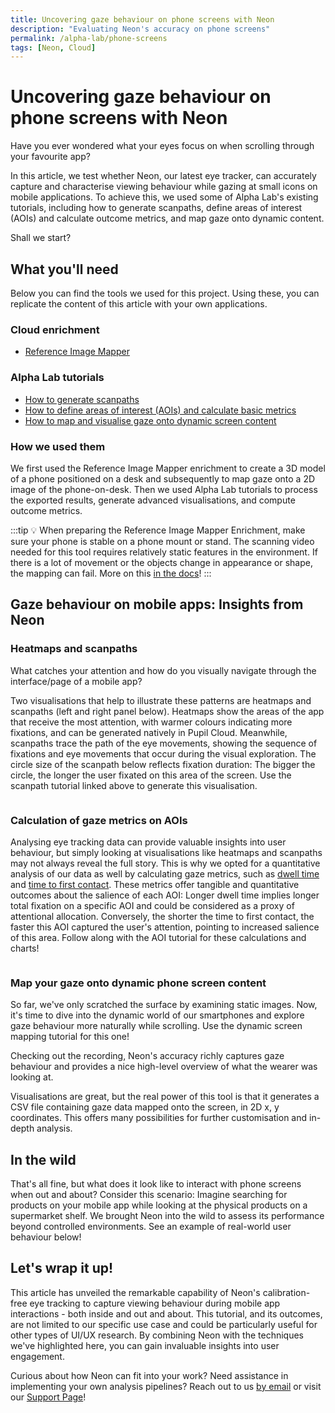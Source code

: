 ```yaml
---
title: Uncovering gaze behaviour on phone screens with Neon
description: "Evaluating Neon's accuracy on phone screens"
permalink: /alpha-lab/phone-screens
tags: [Neon, Cloud]
---
```

# Uncovering gaze behaviour on phone screens with Neon


<TagLinks />
<Youtube src="gp5O1uskDME"/>


Have you ever wondered what your eyes focus on when scrolling through your favourite app? 

In this article, we test whether Neon, our latest eye tracker, can accurately capture and characterise viewing behaviour 
while gazing at small icons on mobile applications. To achieve this, we used some of Alpha Lab's existing tutorials, including
how to generate scanpaths, define areas of interest (AOIs) and calculate outcome metrics, and map gaze onto dynamic content.

Shall we start?

## What you'll need
Below you can find the tools we used for this project. Using these, you can replicate the content of this article with 
your own applications.

### Cloud enrichment
- [Reference Image Mapper](/enrichments/reference-image-mapper/)

### Alpha Lab tutorials
- [How to generate scanpaths](/alpha-lab/scanpath-rim/)
- [How to define areas of interest (AOIs) and calculate basic metrics](/alpha-lab/gaze-metrics-in-aois/)
- [How to map and visualise gaze onto dynamic screen content](/alpha-lab/map-your-gaze-to-a-2d-screen/)

### How we used them
We first used the Reference Image Mapper enrichment to create a 3D model of a phone positioned on a desk and subsequently to map gaze onto a 2D image of the phone-on-desk. Then we used Alpha Lab tutorials to process the exported results, generate advanced visualisations, and compute outcome metrics.

:::tip
:bulb: 
When preparing the Reference Image Mapper Enrichment, make sure your phone is stable on a phone mount or stand. The 
scanning video needed for this tool requires relatively static features in the environment. If there is a lot of movement 
or the objects change in appearance or shape, the mapping can fail. More on this [in the docs](/enrichments/reference-image-mapper#setup/)! 
:::

## Gaze behaviour on mobile apps: Insights from Neon
### Heatmaps and scanpaths
What catches your attention and how do you visually navigate through the interface/page of a mobile app?

Two visualisations that help to illustrate these patterns are heatmaps and scanpaths (left and right panel below). Heatmaps show the areas of the app that receive the most attention, with warmer colours indicating more fixations, and can be generated natively in Pupil Cloud. Meanwhile, scanpaths trace the path of the eye movements, showing the sequence of fixations and eye movements that occur during the visual exploration. The circle size of the scanpath below reflects fixation duration: The bigger the circle, the longer the user fixated on this area of the screen. Use the scanpath tutorial linked above to generate this visualisation.

<div class="mcontainer">
  <div class="col-mcontainer">
      <v-img class="rounded" :src="require(`../media/alpha-lab/1.phone-heatmap.jpeg`)" title="Saliency map over a phone screen" alt="Saliency map over a phone screen" cover/>
    </div>
  <div class="col-mcontainer">
      <v-img class="rounded" :src="require(`../media/alpha-lab/2.phone-nadia_scanpath.jpeg`)" title="Scanpath over a phone screen" alt="Scanpath over a phone screen" cover/>
  </div>
</div>

### Calculation of gaze metrics on AOIs

Analysing eye tracking data can provide valuable insights into user behaviour, but simply looking at visualisations like 
heatmaps and scanpaths may not always reveal the full story. This is why we opted for a quantitative analysis of our data 
as well by calculating gaze metrics, such as [dwell time](/alpha-lab/gaze-metrics-in-aois/#dwell-time) and
[time to first contact](/alpha-lab/gaze-metrics-in-aois/#time-to-first-contact). These metrics offer tangible and 
quantitative outcomes about the salience of each AOI: Longer dwell time implies longer total fixation on a specific AOI 
and could be considered as a proxy of attentional allocation. Conversely, the shorter the time to first contact, the faster 
this AOI captured the user's attention, pointing to increased salience of this area. Follow along with the AOI tutorial
for these calculations and charts!

<div class="pb-4" style="display:flex;justify-content:center;">
  <v-img class="rounded" :src="require(`../media/alpha-lab/3.phone-dwell-time.png`)" title="Graph showing dwell time on defined AOIs over the phone screen" alt="Graph showing dwell time on defined AOIs over the phone screen" cover/>
  </v-img>
</div>

<div class="pb-4" style="display:flex;justify-content:center;">
  <v-img class="rounded" :src="require(`../media/alpha-lab/4.phone-first-contact.png`)" title="Graph showing time to first contact on defined AOIs over the phone screen" alt="Graph showing time to first contact on defined AOIs over the phone screen" cover/>
  </v-img>
</div>


### Map your gaze onto dynamic phone screen content
So far, we've only scratched the surface by examining static images. Now, it's time to dive into the dynamic world of 
our smartphones and explore gaze behaviour more naturally while scrolling. Use the dynamic screen mapping tutorial for this one!

Checking out the recording, Neon's accuracy richly captures gaze behaviour and provides a nice high-level overview of 
what the wearer was looking at. 

Visualisations are great, but the real power of this tool is that it generates a CSV file containing gaze data mapped 
onto the screen, in 2D x, y coordinates. This offers many possibilities for further customisation and in-depth analysis. 

<Youtube src="RKrf3YQjzao"/>

## In the wild

That's all fine, but what does it look like to interact with phone screens when out and about? Consider this scenario: 
Imagine searching for products on your mobile app while looking at the physical products on a supermarket shelf. We 
brought Neon into the wild to assess its performance beyond controlled environments. See an example of real-world user 
behaviour below!
 
<Youtube src="enkOC7_wf0U"/>

## Let's wrap it up!

This article has unveiled the remarkable capability of Neon's calibration-free eye tracking to capture 
viewing behaviour during mobile app interactions - both inside and out and about. This tutorial, and its outcomes, 
are not limited to our specific use case and could be particularly useful for other types of UI/UX research. By combining 
Neon with the techniques we've highlighted here, you can gain invaluable insights into user engagement. 

Curious about how Neon can fit into your work? Need assistance in implementing your own analysis pipelines? Reach out to 
us [by email](mailto:info@pupil-labs.com) or visit our [Support Page](https://pupil-labs.com/products/support/)! 

<style scoped>
.mcontainer{
  display: flex;
  flex-wrap: wrap;
}
.col-mcontainer{
  flex: 50%;
  padding: 0 4px;
}
@media screen and (min-width: 1025px) and (max-width: 1200px) {
  .col-mcontainer{
    flex: 100%;
  }
}
@media screen and (max-width: 800px) {
    .col-mcontainer{
    flex: 50%;
  }
}
@media screen and (max-width: 400px) {
  .col-mcontainer{
    flex: 100%;
  }
}
</style>